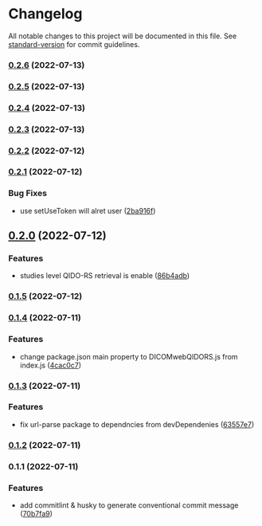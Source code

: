 # Changelog

All notable changes to this project will be documented in this file. See [standard-version](https://github.com/conventional-changelog/standard-version) for commit guidelines.

### [0.2.6](https://github.com/JieuTang/CSY-DICOMweb-QIDO-RS/compare/v0.2.5...v0.2.6) (2022-07-13)

### [0.2.5](https://github.com/JieuTang/CSY-DICOMweb-QIDO-RS/compare/v0.2.4...v0.2.5) (2022-07-13)

### [0.2.4](https://github.com/JieuTang/CSY-DICOMweb-QIDO-RS/compare/v0.2.3...v0.2.4) (2022-07-13)

### [0.2.3](https://github.com/JieuTang/CSY-DICOMweb-QIDO-RS/compare/v0.2.2...v0.2.3) (2022-07-13)

### [0.2.2](https://github.com/JieuTang/CSY-DICOMweb-QIDO-RS/compare/v0.2.1...v0.2.2) (2022-07-12)

### [0.2.1](https://github.com/JieuTang/CSY-DICOMweb-QIDO-RS/compare/v0.2.0...v0.2.1) (2022-07-12)


### Bug Fixes

* use setUseToken will alret user ([2ba916f](https://github.com/JieuTang/CSY-DICOMweb-QIDO-RS/commit/2ba916fdffa3d07e9fac9ea1927ac25f2773a683))

## [0.2.0](https://github.com/JieuTang/CSY-DICOMweb-QIDO-RS/compare/v0.1.5...v0.2.0) (2022-07-12)


### Features

* studies level QIDO-RS retrieval is enable ([86b4adb](https://github.com/JieuTang/CSY-DICOMweb-QIDO-RS/commit/86b4adb9d71026521cb113523766058b9a2c630f))

### [0.1.5](https://github.com/JieuTang/CSY-DICOMweb-QIDO-RS/compare/v0.1.4...v0.1.5) (2022-07-12)

### [0.1.4](https://github.com/JieuTang/CSY-DICOMweb-QIDO-RS/compare/v0.1.3...v0.1.4) (2022-07-11)


### Features

* change package.json main property to DICOMwebQIDORS.js from index.js ([4cac0c7](https://github.com/JieuTang/CSY-DICOMweb-QIDO-RS/commit/4cac0c765a6cbf2941f6f632f96c1fbb307267ee))

### [0.1.3](https://github.com/JieuTang/CSY-DICOMweb-QIDO-RS/compare/v0.1.2...v0.1.3) (2022-07-11)


### Features

* fix url-parse package to dependncies from devDependenies ([63557e7](https://github.com/JieuTang/CSY-DICOMweb-QIDO-RS/commit/63557e7d9dc3170cefc8164a574758a1355da39a))

### [0.1.2](https://github.com/JieuTang/CSY-DICOMweb-QIDO-RS/compare/v0.1.1...v0.1.2) (2022-07-11)

### 0.1.1 (2022-07-11)


### Features

* add commitlint & husky to generate conventional commit message ([70b7fa9](https://github.com/JieuTang/CSY-DICOMweb-QIDO-RS/commit/70b7fa9e7ee23701a9b412618bcc9526c04f9a00))
